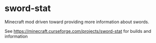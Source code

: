 # sword-stat
Minecraft mod driven toward providing more information about swords.

See https://minecraft.curseforge.com/projects/sword-stat for builds and information
